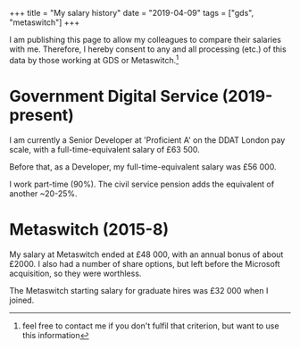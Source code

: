 +++
title = "My salary history"
date = "2019-04-09"
tags = ["gds", "metaswitch"]
+++

I am publishing this page to allow my colleagues to compare their salaries with me. Therefore, I hereby consent to any and all processing (etc.) of this data by those working at GDS or Metaswitch.[^1]

# Government Digital Service (2019-present)

I am currently a Senior Developer at 'Proficient A' on the DDAT London pay scale, with a full-time-equivalent salary of £63 500.

Before that, as a Developer, my full-time-equivalent salary was £56 000.

I work part-time (90%). The civil service pension adds the equivalent of another ~20-25%.

# Metaswitch (2015-8)

My salary at Metaswitch ended at £48 000, with an annual bonus of about £2000. I also had a number of share options, but left before the Microsoft acquisition, so they were worthless.

The Metaswitch starting salary for graduate hires was £32 000 when I joined.

[^1]: feel free to contact me if you don't fulfil that criterion, but want to use this information
